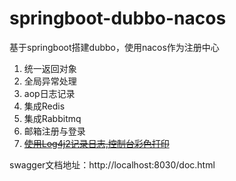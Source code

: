 # springboot-dubbo-nacos
基于springboot搭建dubbo，使用nacos作为注册中心
1. 统一返回对象
2. 全局异常处理
3. aop日志记录
4. 集成Redis
5. 集成Rabbitmq
6. 邮箱注册与登录
7. ~~[使用Log4j2记录日志,控制台彩色打印](https://www.cnblogs.com/keeya/p/10101547.html)~~

swagger文档地址：http://localhost:8030/doc.html



